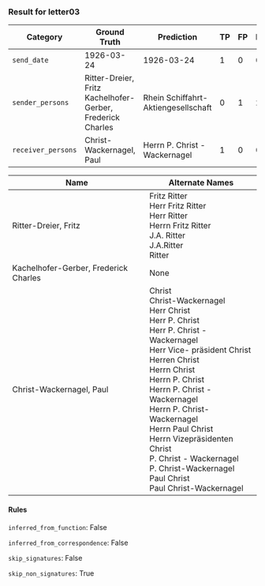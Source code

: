 ### Result for letter03
| Category          | Ground Truth | Prediction | TP | FP | FN |
|------------------|--------------|------------|----|----|----|
| `send_date`        | 1926-03-24 | 1926-03-24 | 1 | 0 | 0 |
| `sender_persons`  | Ritter-Dreier, Fritz<br>Kachelhofer-Gerber, Frederick Charles | Rhein Schiffahrt-Aktiengesellschaft | 0 | 1 | 2 |
| `receiver_persons` | Christ-Wackernagel, Paul | Herrn P. Christ - Wackernagel | 1 | 0 | 0 |

| Name | Alternate Names |
| --- | --- |
| Ritter-Dreier, Fritz | Fritz Ritter<br>Herr Fritz Ritter<br>Herr Ritter<br>Herrn Fritz Ritter<br>J.A. Ritter<br>J.A.Ritter<br>Ritter |
| Kachelhofer-Gerber, Frederick Charles | None |
| Christ-Wackernagel, Paul | Christ<br>Christ-Wackernagel<br>Herr Christ<br>Herr P. Christ<br>Herr P. Christ - Wackernagel<br>Herr Vice- präsident Christ<br>Herren Christ<br>Herrn Christ<br>Herrn P. Christ<br>Herrn P. Christ - Wackernagel<br>Herrn P. Christ-Wackernagel<br>Herrn Paul Christ<br>Herrn Vizepräsidenten Christ<br>P. Christ - Wackernagel<br>P. Christ-Wackernagel<br>Paul Christ<br>Paul Christ-Wackernagel |

#### Rules
`inferred_from_function`: False

`inferred_from_correspondence`: False

`skip_signatures`: False

`skip_non_signatures`: True

